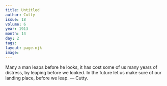 ```yaml
---
title: Untitled
author: Cutty
issue: 18
volume: 6
year: 1913
month: 14
day: 2
tags:
layout: page.njk
image:
---
```

Many a man leaps before he looks, it has cost some of us many years of distress, by leaping before we looked. In the future let us make sure of our landing place, before we leap. — Cutty.

